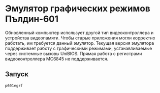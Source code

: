 # Эмулятор графических режимов Пълдин-601

Обновленный компьютер использует другой тип видеоконтроллера и устройства видеопамяти.
Чтобы старые приложения могли корректно работать, им требуется данный эмулятор.
Текущая версия эмулятора поддерживает работу с графическими режимами, устанавливаемые
через системные вызовы UniBIOS. Прямая работа с регистрами видеоконтроллера MC6845 не
поддерживается.

## Запуск

`p601egrf`
